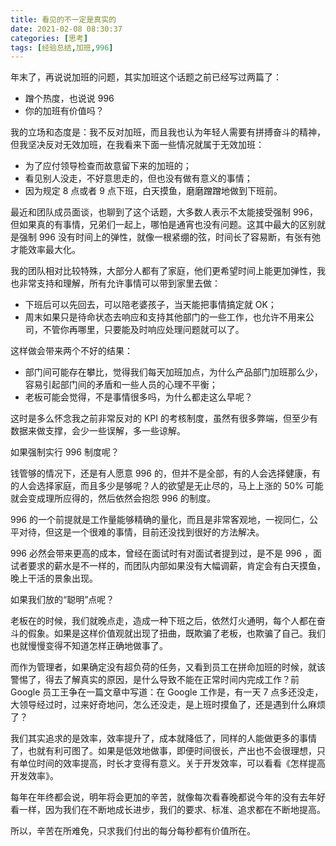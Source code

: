 ```yaml
---
title: 看见的不一定是真实的
date: 2021-02-08 08:30:37
categories: [思考]
tags: [经验总结,加班,996]
---
```


年末了，再说说加班的问题，其实加班这个话题之前已经写过两篇了：

- 蹭个热度，也说说 996
- 你的加班有价值吗？

<!--more-->

我的立场和态度是：我不反对加班，而且我也认为年轻人需要有拼搏奋斗的精神，但我坚决反对无效加班，在我看来下面一些情况就属于无效加班：

- 为了应付领导检查而故意留下来的加班的；
- 看见别人没走，不好意思走的，但也没有做有意义的事情；
- 因为规定 8 点或者 9 点下班，白天摸鱼，磨磨蹭蹭地做到下班前。

最近和团队成员面谈，也聊到了这个话题，大多数人表示不太能接受强制 996，但如果真的有事情，兄弟们一起上，哪怕是通宵也没有问题。这其中最大的区别就是强制 996 没有时间上的弹性，就像一根紧绷的弦，时间长了容易断，有张有弛才能效率最大化。

我的团队相对比较特殊，大部分人都有了家庭，他们更希望时间上能更加弹性，我也非常支持和理解，所有允许事情可以带到家里去做：

- 下班后可以先回去，可以陪老婆孩子，当天能把事情搞定就 OK；
- 周末如果只是待命状态去响应和支持其他部门的一些工作，也允许不用来公司，不管你再哪里，只要能及时响应处理问题就可以了。

这样做会带来两个不好的结果：

- 部门间可能存在攀比，觉得我们每天加班加点，为什么产品部门加班那么少，容易引起部门间的矛盾和一些人员的心理不平衡；
- 老板可能会觉得，不是事情很多吗，为什么都走这么早呢？

这时是多么怀念我之前非常反对的 KPI 的考核制度，虽然有很多弊端，但至少有数据来做支撑，会少一些误解，多一些谅解。

如果强制实行 996 制度呢？

钱管够的情况下，还是有人愿意 996 的，但并不是全部，有的人会选择健康，有的人会选择家庭，而且多少是够呢？人的欲望是无止尽的，马上上涨的 50% 可能就会变成理所应得的，然后依然会抱怨 996 的制度。

996 的一个前提就是工作量能够精确的量化，而且是非常客观地，一视同仁，公平对待，但这是一个很难的事情，目前还没找到很好的方法解决。

996 必然会带来更高的成本，曾经在面试时有对面试者提到过，是不是 996 ，面试者要求的薪水是不一样的，而团队内部如果没有大幅调薪，肯定会有白天摸鱼，晚上干活的景象出现。

如果我们放的“聪明”点呢？

老板在的时候，我们就晚点走，造成一种下班之后，依然灯火通明，每个人都在奋斗的假象。如果是这样价值观就出现了扭曲，既欺骗了老板，也欺骗了自己。我们也就慢慢变得不知道怎样正确地做事了。

而作为管理者，如果确定没有超负荷的任务，又看到员工在拼命加班的时候，就该警惕了，得去了解真实的原因，是什么导致不能在正常时间内完成工作？前 Google 员工王争在一篇文章中写道：在 Google 工作是，有一天 7 点多还没走，大领导经过时，过来好奇地问，怎么还没走，是上班时摸鱼了，还是遇到什么麻烦了？

我们其实追求的是效率，效率提升了，成本就降低了，同样的人能做更多的事情了，也就有利可图了。如果是低效地做事，即便时间很长，产出也不会很理想，只有单位时间的效率提高，时长才变得有意义。关于开发效率，可以看看《怎样提高开发效率》。

每年在年终都会说，明年将会更加的辛苦，就像每次看春晚都说今年的没有去年好看一样，因为我们在不断地成长进步，我们的要求、标准、追求都在不断地提高。

所以，辛苦在所难免，只求我们付出的每分每秒都有价值所在。